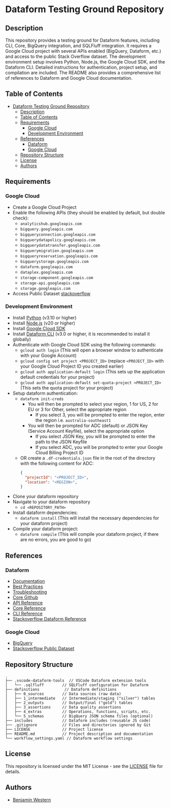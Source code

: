 # Dataform Testing Ground Repository

## Description
This repository provides a testing ground for Dataform features, including CLI, Core, BigQuery integration, and SQLFluff integration. It requires a Google Cloud project with several APIs enabled (BigQuery, Dataform, etc.) and access to the public Stack Overflow dataset. The development environment setup involves Python, Node.js, the Google Cloud SDK, and the Dataform CLI. Detailed instructions for authentication, project setup, and compilation are included. The README also provides a comprehensive list of references to Dataform and Google Cloud documentation.

## Table of Contents
- [Dataform Testing Ground Repository](#dataform-testing-ground-repository)
  - [Description](#description)
  - [Table of Contents](#table-of-contents)
  - [Requirements](#requirements)
    - [Google Cloud](#google-cloud)
    - [Development Environment](#development-environment)
  - [References](#references)
    - [Dataform](#dataform)
    - [Google Cloud](#google-cloud-1)
  - [Repository Structure](#repository-structure)
  - [License](#license)
  - [Authors](#authors)

## Requirements
### Google Cloud
- Create a Google Cloud Project
- Enable the following APIs (they should be enabled by default, but double check):
  - `analyticshub.googleapis.com`
  - `bigquery.googleapis.com`
  - `bigqueryconnection.googleapis.com`
  - `bigquerydatapolicy.googleapis.com`
  - `bigquerydatatransfer.googleapis.com`
  - `bigquerymigration.googleapis.com`
  - `bigqueryreservation.googleapis.com`
  - `bigquerystorage.googleapis.com`
  - `dataform.googleapis.com`
  - `dataplex.googleapis.com`
  - `storage-component.googleapis.com`
  - `storage-api.googleapis.com`
  - `storage.googleapis.com`
- Access Public Dataset [stackoverflow](https://console.cloud.google.com/bigquery?p=bigquery-public-data&d=stackoverflow&page=dataset)

### Development Environment
- Install [Python](https://www.python.org/downloads/) (v3.10 or higher)
- Install [Node.js](https://nodejs.org/en/download/) (v20 or higher)
- Install [Google Cloud SDK](https://cloud.google.com/sdk/docs)
- Install [Dataform CLI](https://cloud.google.com/dataform/docs/use-dataform-cli) (v3.0 or higher, it is recommended to install it globally)
- Authenticate with Google Cloud SDK using the following commands:
  - `gcloud auth login` (This will open a browser window to authenticate with your Google Account)
  - `gcloud config set project <PROJECT_ID>` (replace `<PROJECT_ID>` with your Google Cloud Project ID you created earlier)
  - `gcloud auth application-default login` (This sets up the application default credentials for your project)
  - `gcloud auth application-default set-quota-project <PROJECT_ID>` (This sets the quota project for your project)
- Setup dataform authentication:
  - `dataform init-creds`
    - You will then be prompted to select your region, 1 for US, 2 for EU or 3 for Other, select the appropriate region
      - If you select 3, you will be prompted to enter the region, enter the region i.e. `australia-southeast1`
    - You will then be prompted for ADC (default) or JSON Key (Service Account Keyfile), select the appropriate option
      - If you select JSON Key, you will be prompted to enter the path to the JSON Keyfile
      - If you select ADC, you will be prompted to enter your Google Cloud Billing Project ID
  - OR create a `.df-credentials.json` file in the root of the directory with the following content for ADC:
    ```json
    {
      "projectId": "<PROJECT_ID>",
      "location": "<REGION>",
    }
    ```
- Clone your dataform repository
- Navigate to your dataform repository
  - `cd <REPOSITORY_PATH>`
- Install dataform dependencies:
  - `dataform install` (This will install the necessary dependencies for your dataform project)
- Compile your dataform project:
  - `dataform compile` (This will compile your dataform project, if there are no errors, you are good to go)

## References
### Dataform
- [Documentation](https://cloud.google.com/dataform/docs/overview)
- [Best Practices](https://cloud.google.com/dataform/docs/best-practices)
- [Troubleshooting](https://cloud.google.com/dataform/docs/troubleshooting)
- [Core Github](https://github.com/dataform-co/dataform)
- [API Reference](https://cloud.google.com/dataform/reference/rest)
- [Core Reference](https://cloud.google.com/dataform/docs/reference/dataform-core-reference)
- [CLI Reference](https://cloud.google.com/dataform/docs/reference/dataform-cli-reference)
- [Stackoverflow Dataform Reference](https://github.com/dataform-co/dataform/tree/main/examples/stackoverflow_reporter)

### Google Cloud
- [BigQuery](https://cloud.google.com/bigquery/docs)
- [Stackoverflow Public Dataset](https://console.cloud.google.com/bigquery?p=bigquery-public-data&d=stackoverflow&page=dataset)

## Repository Structure
```
.
├── .vscode-dataform-tools  // VSCode Dataform extension tools
│   └── .sqlfluff        // SQLFluff configuration for Dataform
├── definitions           // Dataform definitions
│   ├── 0_sources        // Data sources (raw data)
│   ├── 1_intermediate   // Intermediate/staging ("silver") tables
│   ├── 2_outputs        // Output/final ("gold") tables
│   ├── 3_assertions     // Data quality assertions
│   ├── 4_extras         // Operations, functions, scripts, etc.
│   └── 5_schemas        // BigQuery JSON schema files (optional)
├── includes             // Dataform includes (reusable JS code)
├── .gitignore           // Files and directories ignored by Git
├── LICENSE              // Project license
├── README.md            // Project description and documentation
└── workflow_settings.yaml // Dataform workflow settings
```

## License
This repository is licensed under the MIT License - see the [LICENSE](LICENSE) file for details.

## Authors
- [Benjamin Western](https://benjaminwestern.io)